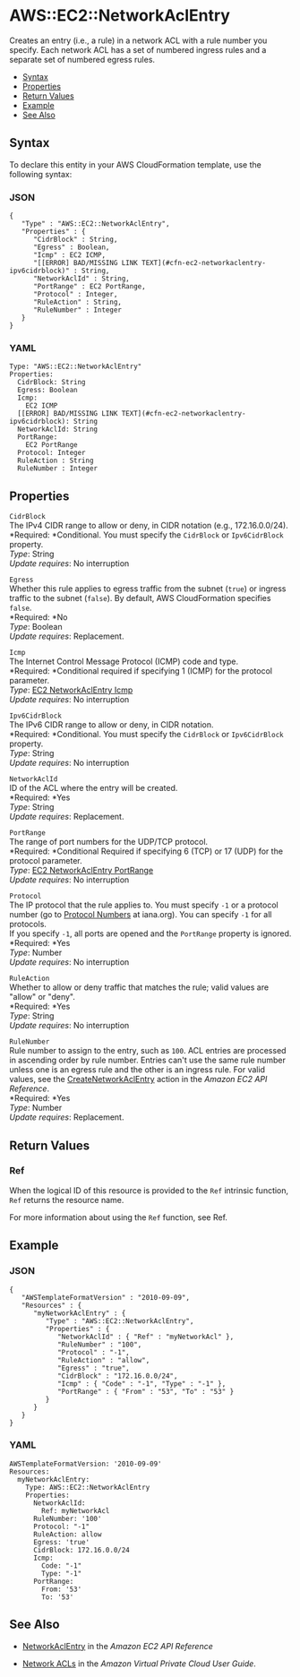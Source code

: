 # AWS::EC2::NetworkAclEntry<a name="aws-resource-ec2-network-acl-entry"></a>

Creates an entry \(i\.e\., a rule\) in a network ACL with a rule number you specify\. Each network ACL has a set of numbered ingress rules and a separate set of numbered egress rules\.


+ [Syntax](#aws-resource-ec2-networkaclentry-syntax)
+ [Properties](#w3ab2c21c10d392b9)
+ [Return Values](#w3ab2c21c10d392c11)
+ [Example](#w3ab2c21c10d392c13)
+ [See Also](#w3ab2c21c10d392c15)

## Syntax<a name="aws-resource-ec2-networkaclentry-syntax"></a>

To declare this entity in your AWS CloudFormation template, use the following syntax:

### JSON<a name="aws-resource-ec2-networkaclentry-syntax.json"></a>

```
{
   "Type" : "AWS::EC2::NetworkAclEntry",
   "Properties" : {
      "CidrBlock" : String,
      "Egress" : Boolean,
      "Icmp" : EC2 ICMP,
      "[[ERROR] BAD/MISSING LINK TEXT](#cfn-ec2-networkaclentry-ipv6cidrblock)" : String, 
      "NetworkAclId" : String,
      "PortRange" : EC2 PortRange,
      "Protocol" : Integer,
      "RuleAction" : String,
      "RuleNumber" : Integer
   }
}
```

### YAML<a name="aws-resource-ec2-networkaclentry-syntax.yaml"></a>

```
Type: "AWS::EC2::NetworkAclEntry"
Properties: 
  CidrBlock: String
  Egress: Boolean
  Icmp:
    EC2 ICMP
  [[ERROR] BAD/MISSING LINK TEXT](#cfn-ec2-networkaclentry-ipv6cidrblock): String 
  NetworkAclId: String
  PortRange:
    EC2 PortRange
  Protocol: Integer
  RuleAction : String
  RuleNumber : Integer
```

## Properties<a name="w3ab2c21c10d392b9"></a>

`CidrBlock`  
The IPv4 CIDR range to allow or deny, in CIDR notation \(e\.g\., 172\.16\.0\.0/24\)\.  
*Required: *Conditional\. You must specify the `CidrBlock` or `Ipv6CidrBlock` property\.  
*Type*: String  
*Update requires*: No interruption

`Egress`  
Whether this rule applies to egress traffic from the subnet \(`true`\) or ingress traffic to the subnet \(`false`\)\. By default, AWS CloudFormation specifies `false`\.  
*Required: *No  
*Type*: Boolean  
*Update requires*: Replacement\.

`Icmp`  
The Internet Control Message Protocol \(ICMP\) code and type\.  
*Required: *Conditional required if specifying 1 \(ICMP\) for the protocol parameter\.  
*Type*: [EC2 NetworkAclEntry Icmp](aws-properties-ec2-networkaclentry-icmp.md)  
*Update requires*: No interruption

`Ipv6CidrBlock`  
The IPv6 CIDR range to allow or deny, in CIDR notation\.  
*Required: *Conditional\. You must specify the `CidrBlock` or `Ipv6CidrBlock` property\.  
*Type*: String  
*Update requires*: No interruption

`NetworkAclId`  
ID of the ACL where the entry will be created\.  
*Required: *Yes  
*Type*: String  
*Update requires*: Replacement\.

`PortRange`  
The range of port numbers for the UDP/TCP protocol\.  
*Required: *Conditional Required if specifying 6 \(TCP\) or 17 \(UDP\) for the protocol parameter\.  
*Type*: [EC2 NetworkAclEntry PortRange](aws-properties-ec2-networkaclentry-portrange.md)  
*Update requires*: No interruption

`Protocol`  
The IP protocol that the rule applies to\. You must specify `-1` or a protocol number \(go to [Protocol Numbers](http://www.iana.org/assignments/protocol-numbers/protocol-numbers.xhtml) at iana\.org\)\. You can specify `-1` for all protocols\.  
If you specify `-1`, all ports are opened and the `PortRange` property is ignored\.
*Required: *Yes  
*Type*: Number  
*Update requires*: No interruption

`RuleAction`  
Whether to allow or deny traffic that matches the rule; valid values are "allow" or "deny"\.  
*Required: *Yes  
*Type*: String  
*Update requires*: No interruption

`RuleNumber`  
Rule number to assign to the entry, such as `100`\. ACL entries are processed in ascending order by rule number\. Entries can't use the same rule number unless one is an egress rule and the other is an ingress rule\. For valid values, see the [CreateNetworkAclEntry](http://docs.aws.amazon.com/AWSEC2/latest/APIReference/API_CreateNetworkAclEntry.html) action in the *Amazon EC2 API Reference*\.  
*Required: *Yes  
*Type*: Number  
*Update requires*: Replacement\.

## Return Values<a name="w3ab2c21c10d392c11"></a>

### Ref<a name="w3ab2c21c10d392c11b2"></a>

When the logical ID of this resource is provided to the `Ref` intrinsic function, `Ref` returns the resource name\.

For more information about using the `Ref` function, see Ref\.

## Example<a name="w3ab2c21c10d392c13"></a>

### JSON<a name="aws-resource-ec2-networkaclentry-example-1.json"></a>

```
{
   "AWSTemplateFormatVersion" : "2010-09-09",
   "Resources" : {
      "myNetworkAclEntry" : {
         "Type" : "AWS::EC2::NetworkAclEntry",
         "Properties" : {
            "NetworkAclId" : { "Ref" : "myNetworkAcl" },
            "RuleNumber" : "100",
            "Protocol" : "-1",
            "RuleAction" : "allow",
            "Egress" : "true",
            "CidrBlock" : "172.16.0.0/24",
            "Icmp" : { "Code" : "-1", "Type" : "-1" },
            "PortRange" : { "From" : "53", "To" : "53" }
         }
      }
   }
}
```

### YAML<a name="aws-resource-ec2-networkaclentry-example-1.yaml"></a>

```
AWSTemplateFormatVersion: '2010-09-09'
Resources:
  myNetworkAclEntry:
    Type: AWS::EC2::NetworkAclEntry
    Properties:
      NetworkAclId:
        Ref: myNetworkAcl
      RuleNumber: '100'
      Protocol: "-1"
      RuleAction: allow
      Egress: 'true'
      CidrBlock: 172.16.0.0/24
      Icmp:
        Code: "-1"
        Type: "-1"
      PortRange:
        From: '53'
        To: '53'
```

## See Also<a name="w3ab2c21c10d392c15"></a>

+ [NetworkAclEntry](http://docs.aws.amazon.com/AWSEC2/latest/APIReference/ApiReference-query-CreateNetworkAclEntry.html) in the *Amazon EC2 API Reference*

+ [Network ACLs](http://docs.aws.amazon.com/AmazonVPC/latest/UserGuide/VPC_ACLs.html) in the *Amazon Virtual Private Cloud User Guide*\.